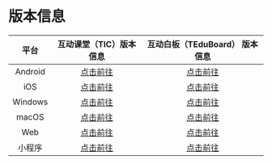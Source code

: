 # 版本信息

|平台|互动课堂（TIC）版本信息|互动白板（TEduBoard） 版本信息|
|:-:|:-:|:-:|
|Android|[点击前往](./版本信息/互动课堂/Android_TIC_ReleaseNotes.md)|[点击前往](./版本信息/互动白板/Android_ReleaseNotes.md)|
|iOS|[点击前往](./版本信息/互动课堂/iOS_macOS_TIC_ReleaseNotes.md)|[点击前往](./版本信息/互动白板/iOS_macOS_ReleaseNotes.md)|
|Windows|[点击前往](./版本信息/互动课堂/Windows_TIC_ReleaseNotes.md)|[点击前往](./版本信息/互动白板/Windows_ReleaseNotes.md)|
|macOS|[点击前往](./版本信息/互动课堂/iOS_macOS_TIC_ReleaseNotes.md)|[点击前往](./版本信息/互动白板/iOS_macOS_ReleaseNotes.md)|
|Web|[点击前往](./版本信息/互动课堂/Web_TIC_ReleaseNotes.md)|[点击前往](./版本信息/互动白板/Web_ReleaseNotes.md)|
|小程序|[点击前往](./版本信息/互动课堂/小程序_TIC_ReleaseNotes.md)|[点击前往](./版本信息/互动白板/小程序_ReleaseNotes.md)|


